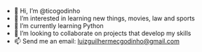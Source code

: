 - 👋 Hi, I’m @ticogodinho
- 👀 I’m interested in learning new things, movies, law and sports
- 🌱 I’m currently learning Python
- 💞️ I’m looking to collaborate on projects that develop my skills
- 📫 Send me an email: luizguilhermecgodinho@gmail.com
